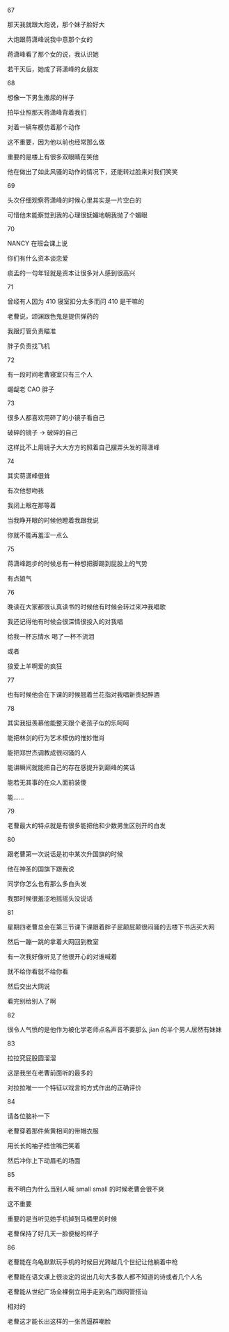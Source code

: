 <p>67</p>
<p>那天我就跟大炮说，那个妹子脸好大</p>
<p>大炮跟蒋潇峰说我中意那个女的</p>
<p>蒋潇峰看了那个女的说，我认识她</p>
<p>若干天后，她成了蒋潇峰的女朋友</p>
<p>68</p>
<p>想像一下男生撒尿的样子</p>
<p>拍毕业照那天蒋潇峰背着我们</p>
<p>对着一辆车模仿着那个动作</p>
<p>这不重要，因为他以前也经常那么做</p>
<p>重要的是楼上有很多双眼睛在笑他</p>
<p>他在做出了如此风骚的动作的情况下，还能转过脸来对我们笑笑</p>
<p>69</p>
<p>头次仔细观察蒋潇峰的时候心里其实是一片空白的</p>
<p>可惜他未能察觉到我的心理很妩媚地朝我抛了个媚眼</p>
<p>70</p>
<p>NANCY 在班会课上说</p>
<p>你们有什么资本谈恋爱</p>
<p>痰盂的一句年轻就是资本让很多对人感到很高兴</p>
<p>71</p>
<p>曾经有人因为 410 寝室扣分太多而问 410 是干嘛的</p>
<p>老曹说，颂渊跟色鬼是提供弹药的</p>
<p>我跟灯管负责瞄准</p>
<p>胖子负责找飞机</p>
<p>72</p>
<p>有一段时间老曹寝室只有三个人</p>
<p>龌龊老 CAO 胖子</p>
<p>73</p>
<p>很多人都喜欢用碎了的小镜子看自己</p>
<p>破碎的镜子 → 破碎的自己</p>
<p>这样比不上用镜子大大方方的照着自己摆弄头发的蒋潇峰</p>
<p>74</p>
<p>其实蒋潇峰很耸</p>
<p>有次他想吻我</p>
<p>我闭上眼在那等着</p>
<p>当我睁开眼的时候他瞪着我跟我说</p>
<p>你就不能再羞涩一点么</p>
<p>75</p>
<p>蒋潇峰跑步的时候总有一种想把脚踢到屁股上的气势</p>
<p>有点娘气</p>
<p>76</p>
<p>晚读在大家都很认真读书的时候他有时候会转过来冲我唱歌</p>
<p>我还记得他有时候会很深情很投入的对我唱</p>
<p>给我一杯忘情水 喝了一杯不流泪</p>
<p>或者</p>
<p>狼爱上羊啊爱的疯狂</p>
<p>77</p>
<p>也有时候他会在下课的时候翘着兰花指对我唱新贵妃醉酒</p>
<p>78</p>
<p>其实我挺羡慕他能整天跟个老孩子似的乐呵呵</p>
<p>能把林剑的行为艺术模仿的惟妙惟肖</p>
<p>能把郑世杰调教成很闷骚的人</p>
<p>能讲瞬间就能把自己的存在感提升到巅峰的笑话</p>
<p>能若无其事的在众人面前装傻</p>
<p>能……</p>
<p>79</p>
<p>老曹最大的特点就是有很多能把他和少数男生区别开的白发</p>
<p>80</p>
<p>跟老曹第一次说话是初中某次升国旗的时候</p>
<p>他在神圣的国旗下跟我说</p>
<p>同学你怎么也有那么多白头发</p>
<p>我那时候很羞涩地摇摇头没说话</p>
<p>81</p>
<p>星期四老曹总会在第三节课下课跟着胖子屁颠屁颠很闷骚的去楼下书店买大网</p>
<p>然后一蹦一跳的拿着大网回到教室</p>
<p>有一次我好像听见了他很开心的对谁喊着</p>
<p>就不给你看就不给你看</p>
<p>然后交出大网说</p>
<p>看完别给别人了啊</p>
<p>82</p>
<p>很令人气愤的是他作为被化学老师点名声音不要那么 jian 的半个男人居然有妹妹</p>
<p>83</p>
<p>拉拉究屁股圆溜溜</p>
<p>这是我坐在老曹前面听的最多的</p>
<p>对拉拉唯一一个特征以戏言的方式作出的正确评价</p>
<p>84</p>
<p>请各位脑补一下</p>
<p>老曹穿着那件紫黄相间的带帽衣服</p>
<p>用长长的袖子捂住嘴巴笑着</p>
<p>然后冲你上下动眉毛的场面</p>
<p>85</p>
<p>我不明白为什么当别人喊 small small 的时候老曹会很不爽</p>
<p>这不重要</p>
<p>重要的是当听见她手机掉到马桶里的时候</p>
<p>老曹保持了好几天一脸便秘的样子</p>
<p>86</p>
<p>老曹能在乌龟默默玩手机的时候目光跨越几个世纪让他躺着中枪</p>
<p>老曹能在语文课上很淡定的说出几句大多数人都不知道的诗或者几个人名</p>
<p>老曹能从世纪广场全裸倒立用手走到名门跟网管搭讪</p>
<p>相对的</p>
<p>老曹这才能长出这样的一张苦逼群嘲脸</p>
